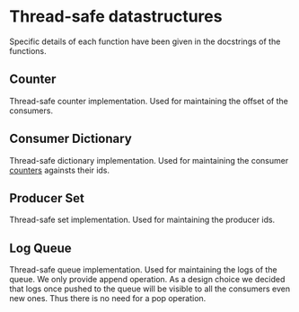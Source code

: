 # Thread-safe datastructures

Specific details of each function have been given in the docstrings of the functions.

## Counter
Thread-safe counter implementation. Used for maintaining the offset of the consumers.

## Consumer Dictionary
Thread-safe dictionary implementation. Used for maintaining the consumer [counters](#counter) againsts their ids.

## Producer Set
Thread-safe set implementation. Used for maintaining the producer ids.

## Log Queue
Thread-safe queue implementation. Used for maintaining the logs of the queue. We only provide append operation. As a design choice we decided that logs once pushed to the queue will be visible to all the consumers even new ones. Thus there is no need for a pop operation.
